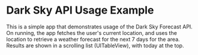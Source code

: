 

# Dark Sky API Usage Example

This is a simple app that demonstrates usage of the Dark Sky Forecast API.  On running, the app fetches the user's current location, and uses the location to retrieve a weather forecast for the next 7 days for the area.  Results are shown in a scrolling list (UITableView), with today at the top.